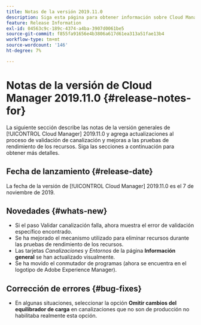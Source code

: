```yaml
---
title: Notas de la versión 2019.11.0
description: Siga esta página para obtener información sobre Cloud Manager 2019.11.0.
feature: Release Information
exl-id: 04563c9c-189c-4374-a4ba-3907d0061be5
source-git-commit: f855fa91656e4b3806a617d61ea313a51fae13b4
workflow-type: tm+mt
source-wordcount: '146'
ht-degree: 7%

---
```


# Notas de la versión de Cloud Manager 2019.11.0 {#release-notes-for}

La siguiente sección describe las notas de la versión generales de [!UICONTROL Cloud Manager] 2019.11.0 y agrega actualizaciones al proceso de validación de canalización y mejoras a las pruebas de rendimiento de los recursos.
Siga las secciones a continuación para obtener más detalles.

## Fecha de lanzamiento {#release-date}

La fecha de la versión de [!UICONTROL Cloud Manager] 2019.11.0 es el 7 de noviembre de 2019.

## Novedades {#whats-new}

* Si el paso Validar canalización falla, ahora muestra el error de validación específico encontrado.
* Se ha mejorado el mecanismo utilizado para eliminar recursos durante las pruebas de rendimiento de los recursos.
* Las tarjetas *Canalizaciones* y *Entornos* de la página **Información general** se han actualizado visualmente.
* Se ha movido el conmutador de programas (ahora se encuentra en el logotipo de Adobe Experience Manager).

## Corrección de errores {#bug-fixes}

* En algunas situaciones, seleccionar la opción **Omitir cambios del equilibrador de carga** en canalizaciones que no son de producción no habilitaba realmente esta opción.
